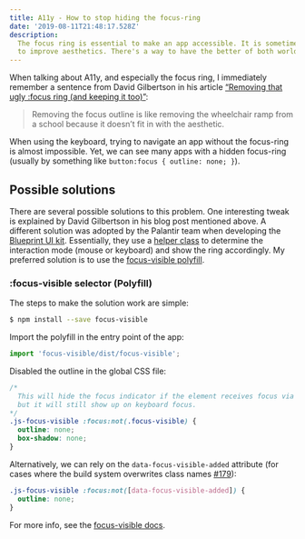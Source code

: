 ```yaml
---
title: A11y - How to stop hiding the focus-ring
date: '2019-08-11T21:48:17.528Z'
description:
  The focus ring is essential to make an app accessible. It is sometimes hidden
  to improve aesthetics. There's a way to have the better of both worlds.
---
```


When talking about A11y, and especially the focus ring, I immediately remember a
sentence from David Gilbertson in his article
[“Removing that ugly :focus ring (and keeping it too)”](https://hackernoon.com/removing-that-ugly-focus-ring-and-keeping-it-too-6c8727fefcd2):

> Removing the focus outline is like removing the wheelchair ramp from a school
> because it doesn’t fit in with the aesthetic.

When using the keyboard, trying to navigate an app without the focus-ring is
almost impossible. Yet, we can see many apps with a hidden focus-ring (usually
by something like `button:focus { outline: none; }`).

## Possible solutions

There are several possible solutions to this problem. One interesting tweak is
explained by David Gilbertson in his blog post mentioned above. A different
solution was adopted by the Palantir team when developing the
[Blueprint UI kit](https://blueprintjs.com/). Essentially, they use a
[helper class](https://github.com/palantir/blueprint/blob/develop/packages/core/src/common/interactionMode.ts)
to determine the interaction mode (mouse or keyboard) and show the ring
accordingly. My preferred solution is to use the
[focus-visible polyfill](https://github.com/WICG/focus-visible).

### :focus-visible selector (Polyfill)

The steps to make the solution work are simple:

```bash
$ npm install --save focus-visible
```

Import the polyfill in the entry point of the app:

```js
import 'focus-visible/dist/focus-visible';
```

Disabled the outline in the global CSS file:

```css
/*
  This will hide the focus indicator if the element receives focus via the mouse,
  but it will still show up on keyboard focus.
*/
.js-focus-visible :focus:not(.focus-visible) {
  outline: none;
  box-shadow: none;
}
```

Alternatively, we can rely on the `data-focus-visible-added` attribute (for
cases where the build system overwrites class names
[#179](https://github.com/WICG/focus-visible/issues/179)):

```css
.js-focus-visible :focus:not([data-focus-visible-added]) {
  outline: none;
}
```

For more info, see the
[focus-visible docs](https://github.com/WICG/focus-visible).
